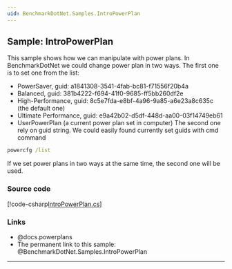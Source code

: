 ```yaml
---
uid: BenchmarkDotNet.Samples.IntroPowerPlan
---
```


## Sample: IntroPowerPlan

This sample shows how we can manipulate with power plans. In BenchmarkDotNet we could change power plan in two ways. The first one is to set one from the list:
* PowerSaver, guid: a1841308-3541-4fab-bc81-f71556f20b4a
* Balanced, guid: 381b4222-f694-41f0-9685-ff5bb260df2e
* High-Performance, guid: 8c5e7fda-e8bf-4a96-9a85-a6e23a8c635c (the default one)
* Ultimate Performance, guid: e9a42b02-d5df-448d-aa00-03f14749eb61
* UserPowerPlan (a current power plan set in computer)
The second one rely on guid string. We could easily found currently set guids with cmd command
```cmd
powercfg /list
```
If we set power plans in two ways at the same time, the second one will be used.

### Source code

[!code-csharp[IntroPowerPlan.cs](../../../samples/BenchmarkDotNet.Samples/IntroPowerPlan.cs)]

### Links

* @docs.powerplans
* The permanent link to this sample: @BenchmarkDotNet.Samples.IntroPowerPlan

---